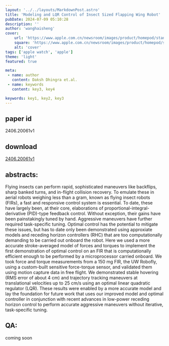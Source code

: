 ```yaml
---
layout: '../../layouts/MarkdownPost.astro'
title: 'Modeling and LQR Control of Insect Sized Flapping Wing Robot'
pubDate: 2024-07-09 05:10:28
description: ''
author: 'wanghaisheng'
cover:
    url: 'https://www.apple.com.cn/newsroom/images/product/homepod/standard/Apple-HomePod-hero-230118_big.jpg.large_2x.jpg'
    square: 'https://www.apple.com.cn/newsroom/images/product/homepod/standard/Apple-HomePod-hero-230118_big.jpg.large_2x.jpg'
    alt: 'cover'
tags: ['apple watch', 'apple'] 
theme: 'light'
featured: true

meta:
 - name: author
   content: Daksh Dhingra et.al.
 - name: keywords
   content: key3, key4

keywords: key1, key2, key3
---
```


## paper id
2406.20061v1
## download
[2406.20061v1](http://arxiv.org/abs/2406.20061v1)
## abstracts:
Flying insects can perform rapid, sophisticated maneuvers like backflips, sharp banked turns, and in-flight collision recovery. To emulate these in aerial robots weighing less than a gram, known as flying insect robots (FIRs), a fast and responsive control system is essential. To date, these have largely been, at their core, elaborations of proportional-integral-derivative (PID)-type feedback control. Without exception, their gains have been painstakingly tuned by hand. Aggressive maneuvers have further required task-specific tuning. Optimal control has the potential to mitigate these issues, but has to date only been demonstrated using approxiate models and receding horizon controllers (RHC) that are too computationally demanding to be carried out onboard the robot. Here we used a more accurate stroke-averaged model of forces and torques to implement the first demonstration of optimal control on an FIR that is computationally efficient enough to be performed by a microprocessor carried onboard. We took force and torque measurements from a 150 mg FIR, the UW Robofly, using a custom-built sensitive force-torque sensor, and validated them using motion capture data in free flight. We demonstrated stable hovering (RMS error of about 4 cm) and trajectory tracking maneuvers at translational velocities up to 25 cm/s using an optimal linear quadratic regulator (LQR). These results were enabled by a more accurate model and lay the foundation for future work that uses our improved model and optimal controller in conjunction with recent advances in low-power receding horizon control to perform accurate aggressive maneuvers without iterative, task-specific tuning.
## QA:
coming soon
